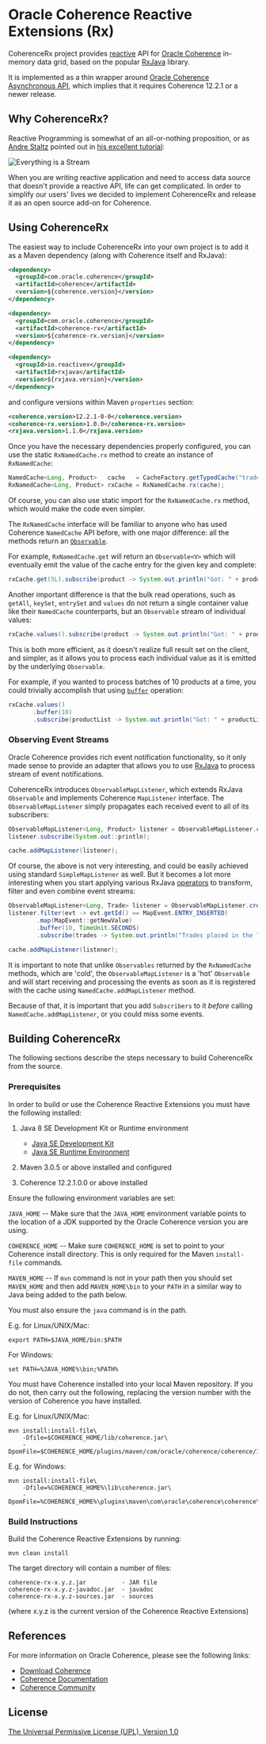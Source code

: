 # Oracle Coherence Reactive Extensions (Rx)

CoherenceRx project provides [reactive](http://reactivex.io/) API for [Oracle
Coherence](https://www.oracle.com/middleware/coherence/index.html) in-memory data grid,
based on the popular [RxJava](https://github.com/ReactiveX/RxJava) library.

It is implemented as a thin wrapper around [Oracle Coherence Asynchronous API](https://www.youtube.com/watch?v=xuUqV9ayBoU&index=4&list=PLxqhEJ4CA3JtazSZ0CI9JyriEjyHkb-9R),
which implies that it requires Coherence 12.2.1 or a newer release.  

## Why CoherenceRx?

Reactive Programming is somewhat of an all-or-nothing proposition, or as [Andre Staltz](http://andre.staltz.com/)
pointed out in [his excellent tutorial](https://gist.github.com/staltz/868e7e9bc2a7b8c1f754):

![Everything is a Stream](https://gist.githubusercontent.com/staltz/868e7e9bc2a7b8c1f754/raw/35cc1edb69b7175fd1308800a244410890bc9b5f/zmantra.jpg)

When you are writing reactive application and need to access data source that doesn't provide
a reactive API, life can get complicated. In order to simplify our users' lives we decided
to implement CoherenceRx and release it as an open source add-on for Coherence.

## Using CoherenceRx

The easiest way to include CoherenceRx into your own project is to add it as a Maven dependency
(along with Coherence itself and RxJava):

```xml
<dependency>
  <groupId>com.oracle.coherence</groupId>
  <artifactId>coherence</artifactId>
  <version>${coherence.version}</version>
</dependency>

<dependency>
  <groupId>com.oracle.coherence</groupId>
  <artifactId>coherence-rx</artifactId>
  <version>${coherence-rx.version}</version>
</dependency>

<dependency>
  <groupId>io.reactivex</groupId>
  <artifactId>rxjava</artifactId>
  <version>${rxjava.version}</version>
</dependency>
```

and configure versions within Maven `properties` section:

```xml
<coherence.version>12.2.1-0-0</coherence.version>
<coherence-rx.version>1.0.0</coherence-rx.version>
<rxjava.version>1.1.0</rxjava.version>
```

Once you have the necessary dependencies properly configured, you can use the static
`RxNamedCache.rx` method to create an instance of `RxNamedCache`:

```java
NamedCache<Long, Product>   cache   = CacheFactory.getTypedCache("trades", withTypes(Long.class, Product.class));
RxNamedCache<Long, Product> rxCache = RxNamedCache.rx(cache);
```

Of course, you can also use static import for the `RxNamedCache.rx` method, which
would make the code even simpler.

The `RxNamedCache` interface will be familiar to anyone who has used Coherence
`NamedCache` API before, with one major difference: all the methods return an
[`Observable`](http://reactivex.io/documentation/observable.html).

For example, `RxNamedCache.get` will return an `Observable<V>` which will eventually
emit the value of the cache entry for the given key and complete:

```java
rxCache.get(5L).subscribe(product -> System.out.println("Got: " + product));
```

Another important difference is that the bulk read operations, such as `getAll`,
`keySet`, `entrySet` and `values` do not return a single container value like
their `NamedCache` counterparts, but an `Observable` stream of individual values:

```java
rxCache.values().subscribe(product -> System.out.println("Got: " + product));
```

This is both more efficient, as it doesn't realize full result set on the client,
and simpler, as it allows you to process each individual value as it is emitted
by the underlying `Observable`.

For example, if you wanted to process batches of 10 products at a time, you could
trivially accomplish that using [`buffer`](http://reactivex.io/documentation/operators/buffer.html)
operation:

```java
rxCache.values()
       .buffer(10)
       .subscribe(productList -> System.out.println("Got: " + productList));
```

### Observing Event Streams

Oracle Coherence provides rich event notification functionality, so it only made
sense to provide an adapter that allows you to use [RxJava](https://github.com/ReactiveX/RxJava)
to process stream of event notifications.

CoherenceRx introduces `ObservableMapListener`, which extends RxJava `Observable`
and implements Coherence `MapListener` interface. The `ObservableMapListener` simply
propagates each received event to all of its subscribers:

```java
ObservableMapListener<Long, Product> listener = ObservableMapListener.create();
listener.subscribe(System.out::println);

cache.addMapListener(listener);
```

Of course, the above is not very interesting, and could be easily achieved using
standard `SimpleMapListener` as well. But it becomes a lot more interesting
when you start applying various RxJava [operators](http://reactivex.io/documentation/operators.html)
to transform, filter and even combine event streams:

```java
ObservableMapListener<Long, Trade> listener = ObservableMapListener.create();
listener.filter(evt -> evt.getId() == MapEvent.ENTRY_INSERTED)
        .map(MapEvent::getNewValue)
        .buffer(10, TimeUnit.SECONDS)
        .subscribe(trades -> System.out.println("Trades placed in the last 10 seconds: " + trades));

cache.addMapListener(listener);
```

It is important to note that unlike `Observables` returned by the `RxNamedCache`
methods, which are 'cold', the `ObservableMapListener` is a 'hot' `Observable`
and will start receiving and processing the events as soon as it is registered
with the cache using `NamedCache.addMapListener` method.

Because of that, it is important that you add `Subscribers` to it *before* calling
`NamedCache.addMapListener`, or you could miss some events.

## Building CoherenceRx

The following sections describe the steps necessary to build CoherenceRx from the source.

### Prerequisites

In order to build or use the Coherence Reactive Extensions you must have the following installed:

1. Java 8 SE Development Kit or Runtime environment

     - [Java SE Development Kit](http://www.oracle.com/technetwork/java/javase/downloads/jdk8-downloads-2133151.html)
     - [Java SE Runtime Environment](http://www.oracle.com/technetwork/java/javase/downloads/jre8-downloads-2133155.html)

2. Maven 3.0.5 or above installed and configured
3. Coherence 12.2.1.0.0 or above installed

Ensure the following environment variables are set:

`JAVA_HOME` -- Make sure that the `JAVA_HOME` environment variable points to the
location of a JDK supported by the Oracle Coherence version you are using.

`COHERENCE_HOME` -- Make sure `COHERENCE_HOME` is set to point to your Coherence
install directory. This is only required for the Maven `install-file` commands.

`MAVEN_HOME` -- If `mvn` command is not in your path then you should set `MAVEN_HOME`
and then add `MAVEN_HOME\bin` to your `PATH` in a similar way to Java being added
to the path below.

You must also ensure the `java` command is in the path.

E.g. for Linux/UNIX/Mac:
```
export PATH=$JAVA_HOME/bin:$PATH
```
For Windows:
```    
set PATH=%JAVA_HOME%\bin;%PATH%
```

You must have Coherence installed into your local Maven repository. If you do not,
then carry out the following, replacing the version number with the version of
Coherence you have installed.

E.g. for Linux/UNIX/Mac:
```
mvn install:install-file\
    -Dfile=$COHERENCE_HOME/lib/coherence.jar\
    -DpomFile=$COHERENCE_HOME/plugins/maven/com/oracle/coherence/coherence/12.2.1/coherence.12.2.1.pom
```

E.g. for Windows:
```
mvn install:install-file\
    -Dfile=%COHERENCE_HOME%\lib\coherence.jar\
    -DpomFile=%COHERENCE_HOME%\plugins\maven\com\oracle\coherence\coherence\12.2.1\coherence.12.2.1.pom
```

### Build Instructions

Build the Coherence Reactive Extensions by running:

```
mvn clean install
```

The target directory will contain a number of files:

```
coherence-rx-x.y.z.jar          - JAR file
coherence-rx-x.y.z-javadoc.jar  - javadoc
coherence-rx-x.y.z-sources.jar  - sources
```

(where x.y.z is the current version of the Coherence Reactive Extensions)

## References

For more information on Oracle Coherence, please see the following links:

   - [Download Coherence](http://www.oracle.com/technetwork/middleware/coherence/downloads/index.html)
   - [Coherence Documentation](http://docs.oracle.com/middleware/1221/coherence/index.html)
   - [Coherence Community](http://coherence.java.net/)

## License

[The Universal Permissive License (UPL), Version 1.0](LICENSE.md)
